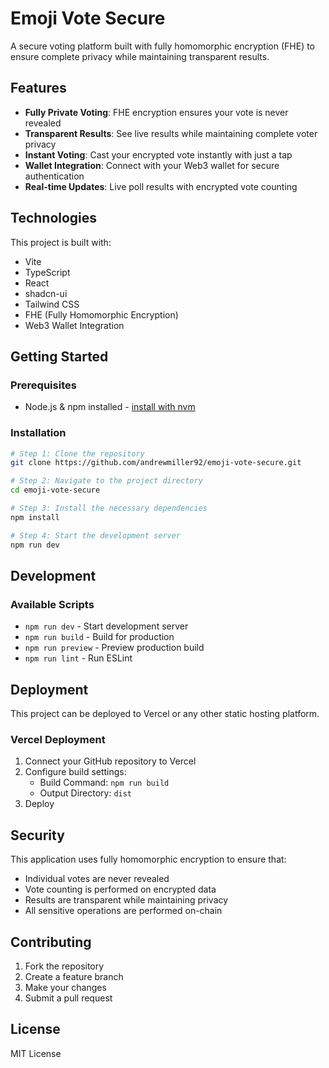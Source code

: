 # Emoji Vote Secure

A secure voting platform built with fully homomorphic encryption (FHE) to ensure complete privacy while maintaining transparent results.

## Features

- **Fully Private Voting**: FHE encryption ensures your vote is never revealed
- **Transparent Results**: See live results while maintaining complete voter privacy
- **Instant Voting**: Cast your encrypted vote instantly with just a tap
- **Wallet Integration**: Connect with your Web3 wallet for secure authentication
- **Real-time Updates**: Live poll results with encrypted vote counting

## Technologies

This project is built with:

- Vite
- TypeScript
- React
- shadcn-ui
- Tailwind CSS
- FHE (Fully Homomorphic Encryption)
- Web3 Wallet Integration

## Getting Started

### Prerequisites

- Node.js & npm installed - [install with nvm](https://github.com/nvm-sh/nvm#installing-and-updating)

### Installation

```sh
# Step 1: Clone the repository
git clone https://github.com/andrewmiller92/emoji-vote-secure.git

# Step 2: Navigate to the project directory
cd emoji-vote-secure

# Step 3: Install the necessary dependencies
npm install

# Step 4: Start the development server
npm run dev
```

## Development

### Available Scripts

- `npm run dev` - Start development server
- `npm run build` - Build for production
- `npm run preview` - Preview production build
- `npm run lint` - Run ESLint

## Deployment

This project can be deployed to Vercel or any other static hosting platform.

### Vercel Deployment

1. Connect your GitHub repository to Vercel
2. Configure build settings:
   - Build Command: `npm run build`
   - Output Directory: `dist`
3. Deploy

## Security

This application uses fully homomorphic encryption to ensure that:
- Individual votes are never revealed
- Vote counting is performed on encrypted data
- Results are transparent while maintaining privacy
- All sensitive operations are performed on-chain

## Contributing

1. Fork the repository
2. Create a feature branch
3. Make your changes
4. Submit a pull request

## License

MIT License
